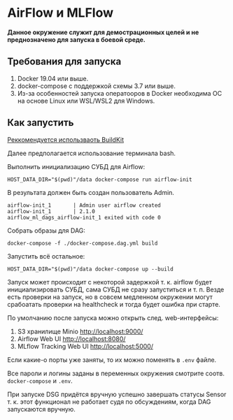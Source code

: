 # AirFlow и MLFlow

**Данное окружение служит для демострационных целей и не преднозначено для запуска в боевой среде.**

## Требования для запуска

1. Docker 19.04 или выше.
2. docker-compose с поддержкой схемы 3.7 или выше.
3. Из-за особенностей запуска оператооров в Docker необходима ОС на основе Linux или WSL/WSL2 для Windows.

## Как запустить

[Реккомендуется использваоть BuildKit](https://docs.docker.com/develop/develop-images/build_enhancements/)

Далее предполагается использование терминала bash.

Выполнить инициализацию СУБД для Airflow:
```
HOST_DATA_DIR="$(pwd)"/data docker-compose run airflow-init
```

В результата должен быть создан пользователь Admin.
```
airflow-init_1       | Admin user airflow created
airflow-init_1       | 2.1.0
airflow_ml_dags_airflow-init_1 exited with code 0
```

Собрать образы для DAG:
```
docker-compose -f ./docker-compose.dag.yml build
```

Запустить всё остальное:
```
HOST_DATA_DIR="$(pwd)"/data docker-compose up --build
```

Запуск может происходит с некоторой задержкой т. к. airflow будет инициализировать СУБД, сама СУБД не сразу запуститься и т. п. Везде есть проверки на запуск, но в совсем медленном окружении могут срабоатать проверки на healthcheck и тогда будет ошибка при старте.

По умолчанию после запуска можно открыть след. web-интерфейсы:

1. S3 хранилище Minio [http://localhost:9000/](http://localhost:9000/)
2. Airflow Web UI [http://localhost:8080/](http://localhost:8080/)
3. MLflow Tracking Web UI [http://localhost:5000/](http://localhost:5000/)

Если какие-о порты уже заняты, то их можно поменять в `.env` файле.

Все пароли и логины заданы в переменных окружения смотрите соотв. `docker-compose` и `.env`.

При запуске DSG придётся вручную успешно завершать статусы Sensor т. к. этот функционал не работает судя по обсуждениям, когда DAG запускаются вручную.